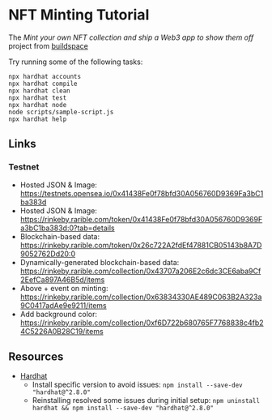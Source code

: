 # NFT Minting Tutorial

The _Mint your own NFT collection and ship a Web3 app to show them off_ project from [buildspace](https://buildspace.so/)

Try running some of the following tasks:

```shell
npx hardhat accounts
npx hardhat compile
npx hardhat clean
npx hardhat test
npx hardhat node
node scripts/sample-script.js
npx hardhat help
```

## Links

### Testnet
* Hosted JSON & Image: https://testnets.opensea.io/0x41438Fe0f78bfd30A056760D9369Fa3bC1ba383d
* Hosted JSON & Image: https://rinkeby.rarible.com/token/0x41438Fe0f78bfd30A056760D9369Fa3bC1ba383d:0?tab=details
* Blockchain-based data: https://rinkeby.rarible.com/token/0x26c722A2fdEf47881CB05143b8A7D9052762Dd20:0
* Dynamically-generated blockchain-based data: https://rinkeby.rarible.com/collection/0x43707a206E2c6dc3CE6aba9Cf2EefCa897A46B5d/items
* Above + event on minting: https://rinkeby.rarible.com/collection/0x63834330AE489C063B2A323a9C0417adAe9e9211/items
* Add background color: https://rinkeby.rarible.com/collection/0xf6D722b680765F7768838c4fb24C5226A0B28C19/items

## Resources
* [Hardhat](https://hardhat.org/getting-started/)
  * Install specific version to avoid issues: `npm install --save-dev "hardhat@^2.8.0"`
  * Reinstalling resolved some issues during initial setup: `npm uninstall hardhat && npm install --save-dev "hardhat@^2.8.0"` 
